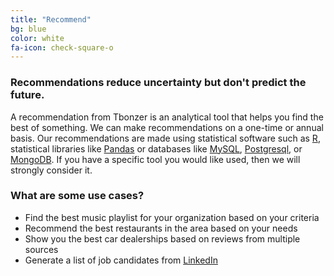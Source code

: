 ```yaml
---
title: "Recommend"
bg: blue
color: white
fa-icon: check-square-o
---
```


### Recommendations reduce uncertainty but don't predict the future.

A recommendation from Tbonzer is an analytical tool that helps you find the
best of something. We can make recommendations on a one-time or annual basis.
Our recommendations are made using statistical software such as [R](http://cran.r-project.org/), statistical libraries like [Pandas](http://pandas.pydata.org/)
or databases like [MySQL](https://www.mysql.com/), [Postgresql](http://www.postgresql.org/), or [MongoDB](https://www.mongodb.org/). If you have a specific
tool you would like used, then we will strongly consider it.

### What are some use cases?

* Find the best music playlist for your organization based on your criteria
* Recommend the best restaurants in the area based on your needs
* Show you the best car dealerships based on reviews from multiple sources
* Generate a list of job candidates from [LinkedIn](https://www.linkedin.com/)